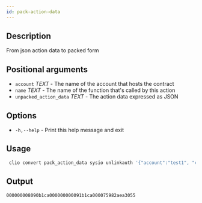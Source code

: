 ```yaml
---
id: pack-action-data
---
```



## Description

From json action data to packed form

## Positional arguments

- `account` _TEXT_ - The name of the account that hosts the contract
- `name` _TEXT_ - The name of the function that's called by this action
- `unpacked_action_data` _TEXT_ - The action data expressed as JSON

## Options

- `-h,--help` - Print this help message and exit

## Usage

```sh
 clio convert pack_action_data sysio unlinkauth '{"account":"test1", "code":"test2", "type":"sysiosysio"}'
```

## Output

```console
000000008090b1ca000000000091b1ca000075982aea3055
```
